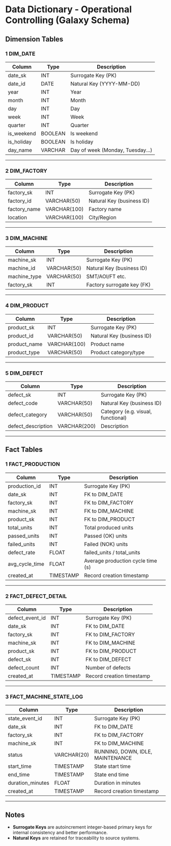 # Data Dictionary - Operational Controlling (Galaxy Schema)

## Dimension Tables

### 1 DIM_DATE
| Column       | Type    | Description                     |
| -------------| ------- | ------------------------------- |
| date_sk      | INT     | Surrogate Key (PK)              |
| date_id      | DATE    | Natural Key (YYYY-MM-DD)        |
| year         | INT     | Year                            |
| month        | INT     | Month                           |
| day          | INT     | Day                             |
| week         | INT     | Week                            |
| quarter      | INT     | Quarter                         |
| is_weekend   | BOOLEAN | Is weekend                      |
| is_holiday   | BOOLEAN | Is holiday                      |
| day_name     | VARCHAR | Day of week (Monday, Tuesday...)|

---

### 2 DIM_FACTORY
| Column       | Type        | Description                  |
| -------------| ------------| ---------------------------- |
| factory_sk   | INT         | Surrogate Key (PK)           |
| factory_id   | VARCHAR(50) | Natural Key (business ID)    |
| factory_name | VARCHAR(100)| Factory name                 |
| location     | VARCHAR(100)| City/Region                  |

---

### 3 DIM_MACHINE
| Column       | Type        | Description                  |
| -------------| ------------| ---------------------------- |
| machine_sk   | INT         | Surrogate Key (PK)           |
| machine_id   | VARCHAR(50) | Natural Key (business ID)    |
| machine_type | VARCHAR(50) | SMT/AOI/FT etc.              |
| factory_sk   | INT         | Factory surrogate key (FK)   |

---

### 4 DIM_PRODUCT
| Column       | Type        | Description                  |
| -------------| ------------| ---------------------------- |
| product_sk   | INT         | Surrogate Key (PK)           |
| product_id   | VARCHAR(50) | Natural Key (business ID)    |
| product_name | VARCHAR(100)| Product name                 |
| product_type | VARCHAR(50) | Product category/type        |

---

### 5 DIM_DEFECT
| Column            | Type        | Description                |
| ------------------| ------------| ---------------------------|
| defect_sk         | INT         | Surrogate Key (PK)         |
| defect_code       | VARCHAR(50) | Natural Key (business ID)  |
| defect_category   | VARCHAR(50) | Category (e.g. visual, functional) |
| defect_description| VARCHAR(200)| Description                |

---

## Fact Tables

### 1 FACT_PRODUCTION
| Column           | Type        | Description                      |
| -----------------| ------------| --------------------------------- |
| production_id    | INT         | Surrogate Key (PK)               |
| date_sk          | INT         | FK to DIM_DATE                   |
| factory_sk       | INT         | FK to DIM_FACTORY                |
| machine_sk       | INT         | FK to DIM_MACHINE                |
| product_sk       | INT         | FK to DIM_PRODUCT                |
| total_units      | INT         | Total produced units             |
| passed_units     | INT         | Passed (OK) units                |
| failed_units     | INT         | Failed (NOK) units               |
| defect_rate      | FLOAT       | failed_units / total_units       |
| avg_cycle_time   | FLOAT       | Average production cycle time (s)|
| created_at       | TIMESTAMP   | Record creation timestamp        |

---

### 2 FACT_DEFECT_DETAIL
| Column           | Type        | Description                      |
| -----------------| ------------| --------------------------------- |
| defect_event_id  | INT         | Surrogate Key (PK)               |
| date_sk          | INT         | FK to DIM_DATE                   |
| factory_sk       | INT         | FK to DIM_FACTORY                |
| machine_sk       | INT         | FK to DIM_MACHINE                |
| product_sk       | INT         | FK to DIM_PRODUCT                |
| defect_sk        | INT         | FK to DIM_DEFECT                 |
| defect_count     | INT         | Number of defects                |
| created_at       | TIMESTAMP   | Record creation timestamp        |

---

### 3 FACT_MACHINE_STATE_LOG
| Column           | Type        | Description                      |
| -----------------| ------------| --------------------------------- |
| state_event_id   | INT         | Surrogate Key (PK)               |
| date_sk          | INT         | FK to DIM_DATE                   |
| factory_sk       | INT         | FK to DIM_FACTORY                |
| machine_sk       | INT         | FK to DIM_MACHINE                |
| status           | VARCHAR(20) | RUNNING, DOWN, IDLE, MAINTENANCE |
| start_time       | TIMESTAMP   | State start time                 |
| end_time         | TIMESTAMP   | State end time                   |
| duration_minutes | FLOAT       | Duration in minutes              |
| created_at       | TIMESTAMP   | Record creation timestamp        |

---

## Notes
- **Surrogate Keys** are autoincrement integer-based primary keys for internal consistency and better performance.
- **Natural Keys** are retained for traceability to source systems.
